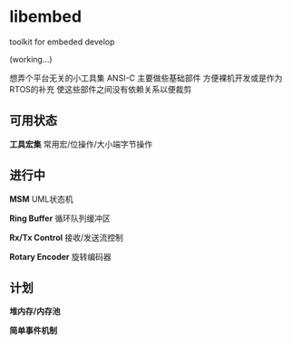 # libembed
toolkit for embeded develop

(working...)

想弄个平台无关的小工具集 ANSI-C
主要做些基础部件 方便裸机开发或是作为RTOS的补充
使这些部件之间没有依赖关系以便裁剪

可用状态
--------
__工具宏集__ 常用宏/位操作/大小端字节操作


进行中
------
__MSM__ UML状态机

__Ring Buffer__ 循环队列缓冲区

__Rx/Tx Control__ 接收/发送流控制

__Rotary Encoder__ 旋转编码器

计划
-----
__堆内存/内存池__

__简单事件机制__

